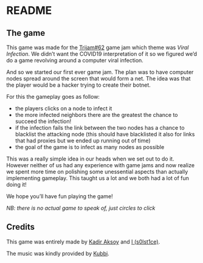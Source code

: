 # README

## The game

This game was made for the [Trijam#62](https://itch.io/jam/trijam-62) game jam which theme was *Viral Infection*. We didn’t want the COVID19 interpretation of it so we figured we’d do a game revolving around a computer viral infection. 

And so we started our first ever game jam. The plan was to have computer nodes spread around the screen that would form a net. The idea was that the player would be a hacker trying to create their botnet.

For this the gameplay goes as follow:

- the players clicks on a node to infect it
- the more infected neighbors there are the greatest the chance to succeed the infection!
- if the infection fails the link between the two nodes has a chance to blacklist the attacking node (this should have blacklisted it also for links that had proxies but we ended up running out of time)
- the goal of the game is to infect as many nodes as possible

This was a really simple idea in our heads when we set out to do it. However neither of us had any experience with game jams and now realize we spent more time on polishing some unessential aspects than actually implementing gameplay. This taught us a lot and we both had a lot of fun doing it!



We hope you’ll have fun playing the game! 

*NB: there is no actual game to speak of, just circles to click*



## Credits

This game was entirely made by [Kadir Aksoy](https://github.com/kadir014) and [I (s0lst1ce)](https://github.com/s0lst1ce/).

The music was kindly provided by [Kubbi](https://www.youtube.com/user/KUBBIkthxbai/featured).